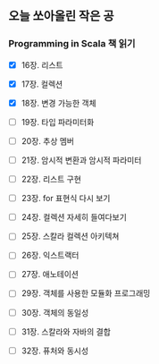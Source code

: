 ## 오늘 쏘아올린 작은 공

### Programming in Scala 책 읽기
- [X] 16장. 리스트
- [X] 17장. 컬렉션
- [X] 18장. 변경 가능한 객체
- [ ] 19장. 타입 파라미터화
- [ ] 20장. 추상 멤버
- [ ] 21장. 암시적 변환과 암시적 파라미터
- [ ] 22장. 리스트 구현
- [ ] 23장. for 표현식 다시 보기
- [ ] 24장. 컬렉션 자세히 들여다보기
- [ ] 25장. 스칼라 컬렉션 아키텍쳐
- [ ] 26장. 익스트랙터
- [ ] 27장. 애노테이션
- [ ] 29장. 객체를 사용한 모듈화 프로그래밍
- [ ] 30장. 객체의 동일성
- [ ] 31장. 스칼라와 자바의 결합
- [ ] 32장. 퓨처와 동시성


